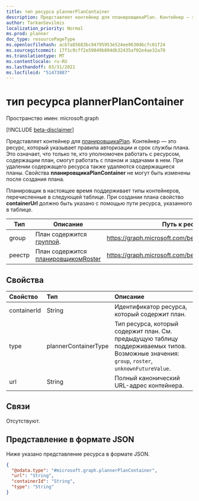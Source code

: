```yaml
---
title: тип ресурса plannerPlanContainer
description: Представляет контейнер для планировщикаPlan. Контейнер — это ресурс, который указывает правила авторизации и срок службы плана.
author: TarkanSevilmis
localization_priority: Normal
ms.prod: planner
doc_type: resourcePageType
ms.openlocfilehash: acb7a85683bc94795953e524ee9630d6cfc01f24
ms.sourcegitcommit: 17f1c9cff2e59049b894db32435af02e4ae32a70
ms.translationtype: MT
ms.contentlocale: ru-RU
ms.lasthandoff: 03/31/2021
ms.locfileid: "51473887"
---
```

# <a name="plannerplancontainer-resource-type"></a>тип ресурса plannerPlanContainer

Пространство имен: microsoft.graph

[!INCLUDE [beta-disclaimer](../../includes/beta-disclaimer.md)]

Представляет контейнер для [планировщикаPlan](plannerPlan.md). Контейнер — это ресурс, который указывает правила авторизации и срок службы плана. Это означает, что только те, кто уполномочен работать с ресурсом, содержащим план, смогут работать с планом и задачами в нем. При удалении содержащего ресурса также удаляются содержащиеся планы. Свойства **планировщикаPlanContainer** не могут быть изменены после создания плана.

Планировщик в настоящее время поддерживает типы контейнеров, перечисленные в следующей таблице. При создании плана свойство **containerUrl** должно быть указано с помощью пути ресурса, указанного в таблице.

|Тип|Описание|Путь к ресурсу|
|----|-----------|--------------------|
|group| План содержится [группой](group.md).| https://graph.microsoft.com/beta/groups/&lt;id&gt;|
|реестр| План содержится [планировщикомRoster](plannerroster.md) | https://graph.microsoft.com/beta/planner/rosters/&lt;id&gt;|

## <a name="properties"></a>Свойства
|Свойство|Тип|Описание|
|:---|:---|:---|
|containerId|String|Идентификатор ресурса, который содержит план.|
|type|plannerContainerType| Тип ресурса, который содержит план. См. предыдущую таблицу поддерживаемых типов. Возможные значения: `group`, `roster`, `unknownFutureValue`.|
|url|String|Полный канонический URL-адрес контейнера.|

## <a name="relationships"></a>Связи
Отсутствуют.

## <a name="json-representation"></a>Представление в формате JSON
Ниже указано представление ресурса в формате JSON.
<!-- {
  "blockType": "resource",
  "@odata.type": "microsoft.graph.plannerPlanContainer"
}
-->
``` json
{
  "@odata.type": "#microsoft.graph.plannerPlanContainer",
  "url": "String",
  "containerId": "String",
  "type": "String"
}
```

